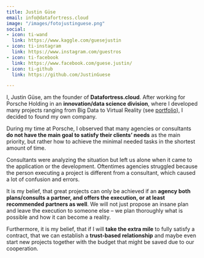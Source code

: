 ```yaml
---
title: Justin Güse
email: info@datafortress.cloud
image: "/images/fotojustinguese.png"
social:
- icon: ti-wand
  link: https://www.kaggle.com/guesejustin
- icon: ti-instagram
  link: https://www.instagram.com/guestros
- icon: ti-facebook
  link: https://www.facebook.com/guese.justin/
- icon: ti-github
  link: https://github.com/JustinGuese

---
```

I, Justin Güse, am the founder of **Datafortress.cloud**. After working for Porsche Holding in an **innovation/data science division**, where I developed many projects ranging from Big Data to Virtual Reality (see [portfolio](https://www.datafortress.cloud/case-studies/)), I decided to found my own company.

During my time at Porsche, I observed that many agencies or consultants **do not have the main goal to satisfy their clients’ needs** as the main priority, but rather how to achieve the minimal needed tasks in the shortest amount of time.

Consultants were analyzing the situation but left us alone when it came to the application or the development. Oftentimes agencies struggled because the person executing a project is different from a consultant, which caused a lot of confusion and errors.

It is my belief, that great projects can only be achieved if an **agency both plans/consults a partner, and offers the execution, or at least recommended partners as well**. We will not just propose an insane plan and leave the execution to someone else – we plan thoroughly what is possible and how it can become a reality.

Furthermore, it is my belief, that if I will **take the extra mile** to fully satisfy a contract, that we can establish a **trust-based relationship** and maybe even start new projects together with the budget that might be saved due to our cooperation.